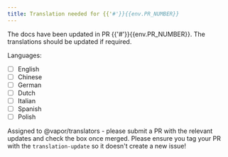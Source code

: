 ```yaml
---
title: Translation needed for {{'#'}}{{env.PR_NUMBER}}
---
```


The docs have been updated in PR {{'#'}}{{env.PR_NUMBER}}. The translations should be updated if required.

Languages:
- [ ] English
- [ ] Chinese
- [ ] German
- [ ] Dutch
- [ ] Italian
- [ ] Spanish
- [ ] Polish

Assigned to @vapor/translators - please submit a PR with the relevant updates and check the box once merged. Please ensure you tag your PR with the `translation-update` so it doesn't create a new issue!
